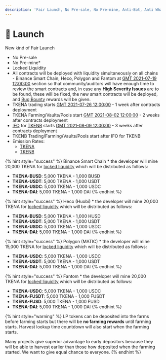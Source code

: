 ```yaml
---
description: 'Fair Launch, No Pre-sale, No Pre-mine, Anti-Bot, Anti Whale'
---
```


# 🚀 Launch

New kind of Fair Launch

* No Pre-sale
* No Pre-mine\*
* Locked Liquidity
* All contracts will be deployed with liquidity simultaneously on all chains - Binance Smart Chain, Heco, Polygon and Fantom at [GMT 2021-07-19 12:00:00](https://www.epochconverter.com/countdown?q=1626696000) section so that community/auditors will have enough time to review the smart contracts and, in case any **High Severity Issues** are to be found, these will be fixed, the new smart contracts will be deployed, and [Bug Bounty](security/bug-bounty.md) rewards will be given.
* TKENA trading starts [GMT 2021-07-26 12:00:00](https://www.epochconverter.com/countdown?q=1627300800) - 1 week after contracts deployment
* TKENA Farming/Vaults/Pools start [GMT 2021-08-02 12:00:00](https://www.epochconverter.com/countdown?q=1627905600) - 2 weeks after contracts deployment
* [IFO](features/tkenb-ifo.md) for [TKENB](tokenomics/tkenb.md) starts [GMT 2021-08-09 12:00:00](https://www.epochconverter.com/countdown?q=1628510400) - 3 weeks after contracts deployment
* TKENB Trading/Farming/Vaults/Pools start after IFO for TKENB
* Emission Rates: 
  * [TKENA](tokenomics/tkenb.md)
  * [TKENB](tokenomics/tkena.md)

{% hint style="success" %}
Binance Smart Chain \* the developer will mine 20,000 TKENA for [locked liquidity](features/locked-liquidity.md) which will be distributed as follows:

* **TKENA-BUSD**: 5,000 TKENA - 1,000 BUSD
* **TKENA-USDT**: 5,000 TKENA - 1,000 USDT
* **TKENA-USDC**: 5,000 TKENA - 1,000 USDC
* **TKENA-DAI**:     5,000 TKENA - 1,000 DAI
{% endhint %}

{% hint style="success" %}
Heco \(Huobi\) \* the developer will mine 20,000 TKENA for [locked liquidity](features/locked-liquidity.md) which will be distributed as follows:

* **TKENA-BUSD**: 5,000 TKENA - 1,000 HUSD
* **TKENA-USDT**: 5,000 TKENA - 1,000 USDT
* **TKENA-USDC**: 5,000 TKENA - 1,000 USDC
* **TKENA-DAI**:     5,000 TKENA - 1,000 DAI
{% endhint %}

{% hint style="success" %}
Polygon \(MATIC\) \* the developer will mine 15,000 TKENA for [locked liquidity](features/locked-liquidity.md) which will be distributed as follows:

* **TKENA-USDC**: 5,000 TKENA - 1,000 USDC
* **TKENA-USDT**: 5,000 TKENA - 1,000 USDT
* **TKENA-DAI**:     5,000 TKENA - 1,000 DAI
{% endhint %}

{% hint style="success" %}
Fantom \* the developer will mine 20,000 TKENA for [locked liquidity](features/locked-liquidity.md) which will be distributed as follows:

* **TKENA-USDC**: 5,000 TKENA - 1,000 USDC
* **TKENA-FUSDT**: 5,000 TKENA - 1,000 FUSDT
* **TKENA-FUSD**: 5,000 TKENA - 1,000 FUSD
* **TKENA-DAI**:     5,000 TKENA - 1,000 DAI
{% endhint %}

{% hint style="warning" %}
LP tokens can be deposited into the farms before farming starts but there will be **no farming rewards** until farming starts. Harvest lookup time countdown will also start when the farming starts.

Many projects give superior advantage to early depositors because they will be able to harvest earlier than those how deposited when the farming started. We want to give equal chance to everyone.
{% endhint %}

​

​

​

